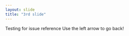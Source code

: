```yaml
---
layout: slide
title: "3rd slide"
---
```

Testing for issue reference
Use the left arrow to go back!
